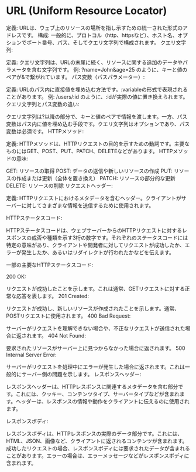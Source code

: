 # URL (Uniform Resource Locator)
定義: URLは、ウェブ上のリソースの場所を指し示すための統一された形式のアドレスです。
構成: 一般的に、プロトコル（http、httpsなど）、ホスト名、オプションでポート番号、パス、そしてクエリ文字列で構成されます。
クエリ文字列:

定義: クエリ文字列は、URLの末尾に続く、リソースに関する追加のデータやパラメータを含む文字列です。
例: ?name=John&age=25 のように、キーと値のペアが&で繋がれています。
パス変数（パスパラメーター）:

定義: URLのパス内に直接値を埋め込む方法です。:variableの形式で表現されることがあります。
例: /users/:id のように、:idが実際の値に置き換えられます。
クエリ文字列とパス変数の違い:

クエリ文字列は?以降の部分で、キーと値のペアで情報を渡します。一方、パス変数はパス内に値を埋め込む手段です。クエリ文字列はオプションであり、パス変数は必須です。
HTTPメソッド:

定義: HTTPメソッドは、HTTPリクエストの目的を示すための動詞です。主要なものにはGET、POST、PUT、PATCH、DELETEなどがあります。
HTTPメソッドの意味:

GET: リソースの取得
POST: データの送信や新しいリソースの作成
PUT: リソースの作成または更新（全体を置き換え）
PATCH: リソースの部分的な更新
DELETE: リソースの削除
リクエストヘッダー:

定義: HTTPリクエストにおけるメタデータを含むヘッダー。クライアントがサーバーに対してさまざまな情報を送信するために使用されます。

HTTPステータスコード:

HTTPステータスコードは、ウェブサーバーからのHTTPリクエストに対するレスポンスの成否や種類を示す3桁の数字です。それぞれのステータスコードには特定の意味があり、クライアントや開発者に対してリクエストが成功したか、エラーが発生したか、あるいはリダイレクトが行われたかなどを伝えます。

一部の主要なHTTPステータスコード:

200 OK:

リクエストが成功したことを示します。これは通常、GETリクエストに対する正常な応答を表します。
201 Created:

リクエストが成功し、新しいリソースが作成されたことを示します。通常、POSTリクエストに使用されます。
400 Bad Request:

サーバーがリクエストを理解できない場合や、不正なリクエストが送信された場合に返されます。
404 Not Found:

要求されたリソースがサーバー上に見つからなかった場合に返されます。
500 Internal Server Error:

サーバーがリクエストを処理中にエラーが発生した場合に返されます。これは一般的にサーバー側の問題を示します。
レスポンスヘッダー:

レスポンスヘッダーは、HTTPレスポンスに関連するメタデータを含む部分です。これには、クッキー、コンテンツタイプ、サーバータイプなどが含まれます。ヘッダーは、レスポンスの情報や動作をクライアントに伝えるのに使用されます。

レスポンスボディ:

レスポンスボディは、HTTPレスポンスの実際のデータ部分です。これには、HTML、JSON、画像など、クライアントに返されるコンテンツが含まれます。成功したリクエストの場合、レスポンスボディには要求されたデータが含まれることがあります。エラーの場合は、エラーメッセージなどがレスポンスボディに含まれます。
